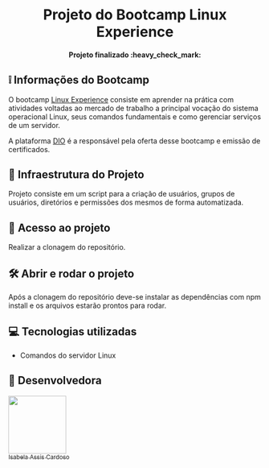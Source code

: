 <h1 align="center"> Projeto do Bootcamp Linux Experience</h1>

 <h4 align="center"> 
      Projeto finalizado :heavy_check_mark:
</h4>

## :grey_exclamation: Informações do Bootcamp

O bootcamp [Linux Experience](https://web.dio.me/track/linux-experience) consiste em aprender na prática com atividades voltadas ao mercado de trabalho a principal vocação do sistema operacional Linux, seus comandos fundamentais e como gerenciar serviços de um servidor.

A plataforma [DIO](https://web.dio.me/home) é a responsável pela oferta desse bootcamp e emissão de certificados.


##  :mag_right: Infraestrutura do Projeto

Projeto consiste em um script para a criação de usuários, grupos de usuários, diretórios e permissões dos mesmos de forma automatizada.

## 📁 Acesso ao projeto

Realizar a clonagem do repositório.

## 🛠️ Abrir e rodar o projeto

Após a clonagem do repositório deve-se instalar as dependências com npm install  e os arquivos estarão prontos para rodar.

## :computer: Tecnologias utilizadas
- Comandos do servidor Linux

##  :woman: Desenvolvedora
 
 [<img src="https://avatars.githubusercontent.com/u/66324902?v=4" width=115><br><sub>Isabela Assis Cardoso</sub>](https://github.com/IsabelaAC) 


